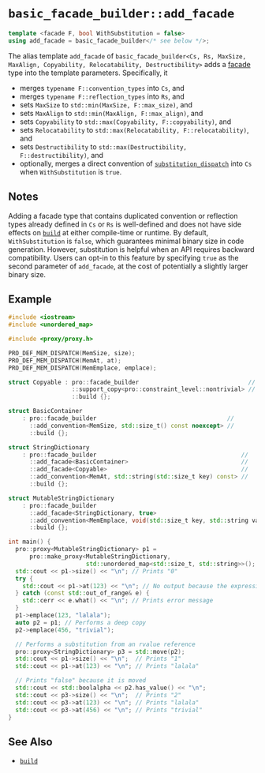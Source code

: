 # `basic_facade_builder::add_facade`

```cpp
template <facade F, bool WithSubstitution = false>
using add_facade = basic_facade_builder</* see below */>;
```

The alias template `add_facade` of `basic_facade_builder<Cs, Rs, MaxSize, MaxAlign, Copyability, Relocatability, Destructibility>` adds a [facade](../facade.md) type into the template parameters. Specifically, it

- merges `typename F::convention_types` into `Cs`, and
- merges `typename F::reflection_types` into `Rs`, and
- sets `MaxSize` to `std::min(MaxSize, F::max_size)`, and
- sets `MaxAlign` to `std::min(MaxAlign, F::max_align)`, and
- sets `Copyability` to `std::max(Copyability, F::copyability)`, and
- sets `Relocatability` to `std::max(Relocatability, F::relocatability)`, and
- sets `Destructibility` to `std::max(Destructibility, F::destructibility)`, and
- optionally, merges a direct convention of [`substitution_dispatch`](../substitution_dispatch/README.md) into `Cs` when `WithSubstitution` is `true`.

## Notes

Adding a facade type that contains duplicated convention or reflection types already defined in `Cs` or `Rs` is well-defined and does not have side effects on [`build`](build.md) at either compile-time or runtime. By default, `WithSubstitution` is `false`, which guarantees minimal binary size in code generation. However, substitution is helpful when an API requires backward compatibility. Users can opt-in to this feature by specifying `true` as the second parameter of `add_facade`, at the cost of potentially a slightly larger binary size.

## Example

```cpp
#include <iostream>
#include <unordered_map>

#include <proxy/proxy.h>

PRO_DEF_MEM_DISPATCH(MemSize, size);
PRO_DEF_MEM_DISPATCH(MemAt, at);
PRO_DEF_MEM_DISPATCH(MemEmplace, emplace);

struct Copyable : pro::facade_builder                               //
                  ::support_copy<pro::constraint_level::nontrivial> //
                  ::build {};

struct BasicContainer
    : pro::facade_builder                                     //
      ::add_convention<MemSize, std::size_t() const noexcept> //
      ::build {};

struct StringDictionary
    : pro::facade_builder                                         //
      ::add_facade<BasicContainer>                                //
      ::add_facade<Copyable>                                      //
      ::add_convention<MemAt, std::string(std::size_t key) const> //
      ::build {};

struct MutableStringDictionary
    : pro::facade_builder                                                    //
      ::add_facade<StringDictionary, true>                                   //
      ::add_convention<MemEmplace, void(std::size_t key, std::string value)> //
      ::build {};

int main() {
  pro::proxy<MutableStringDictionary> p1 =
      pro::make_proxy<MutableStringDictionary,
                      std::unordered_map<std::size_t, std::string>>();
  std::cout << p1->size() << "\n"; // Prints "0"
  try {
    std::cout << p1->at(123) << "\n"; // No output because the expression throws
  } catch (const std::out_of_range& e) {
    std::cerr << e.what() << "\n"; // Prints error message
  }
  p1->emplace(123, "lalala");
  auto p2 = p1; // Performs a deep copy
  p2->emplace(456, "trivial");

  // Performs a substitution from an rvalue reference
  pro::proxy<StringDictionary> p3 = std::move(p2);
  std::cout << p1->size() << "\n";  // Prints "1"
  std::cout << p1->at(123) << "\n"; // Prints "lalala"

  // Prints "false" because it is moved
  std::cout << std::boolalpha << p2.has_value() << "\n";
  std::cout << p3->size() << "\n";  // Prints "2"
  std::cout << p3->at(123) << "\n"; // Prints "lalala"
  std::cout << p3->at(456) << "\n"; // Prints "trivial"
}
```

## See Also

- [`build`](build.md)

